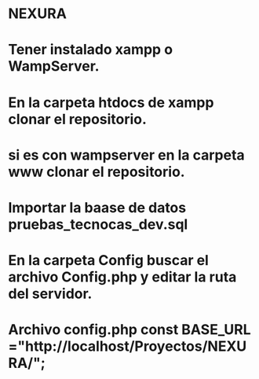 # NEXURA
# Tener instalado xampp o WampServer.
# En la carpeta htdocs de xampp clonar el repositorio.
# si es con wampserver en la carpeta www clonar el repositorio.
# Importar la baase de datos pruebas_tecnocas_dev.sql
# En la carpeta Config buscar el archivo Config.php y editar la ruta del servidor.
# Archivo config.php  const BASE_URL ="http://localhost/Proyectos/NEXURA/";
